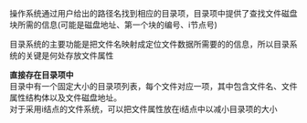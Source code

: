 操作系统通过用户给出的路径名找到相应的目录项，目录项中提供了查找文件磁盘块所需的信息(可能是磁盘地址、第一个块的编号、i节点号)

目录系统的主要功能是把文件名映射成定位文件数据所需要的的信息，所以目录系统的关键是何处存放文件属性

**直接存在目录项中**  
目录中有一个固定大小的目录项列表，每个文件对应一项，其中包含文件名、文件属性结构体以及文件磁盘地址。  
对于采用i结点的文件系统，可以把文件属性放在i结点中以减小目录项的大小